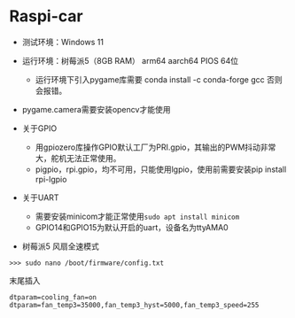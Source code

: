 # Raspi-car
- 测试环境：Windows 11

- 运行环境：树莓派5（8GB RAM） arm64 aarch64 PIOS 64位
  - 运行环境下引入pygame库需要 conda install -c conda-forge gcc 否则会报错。


- pygame.camera需要安装opencv才能使用
- 关于GPIO
  - 用gpiozero库操作GPIO默认工厂为PRI.gpio，其输出的PWM抖动非常大，舵机无法正常使用。
  - pigpio，rpi.gpio，均不可用，只能使用lgpio，使用前需要安装pip install rpi-lgpio
- 关于UART
  - 需要安装minicom才能正常使用``sudo apt install minicom``
  - GPIO14和GPIO15为默认开启的uart，设备名为ttyAMA0

- 树莓派5 风扇全速模式
```
>>> sudo nano /boot/firmware/config.txt
```
末尾插入
```
dtparam=cooling_fan=on
dtparam=fan_temp3=35000,fan_temp3_hyst=5000,fan_temp3_speed=255
```

